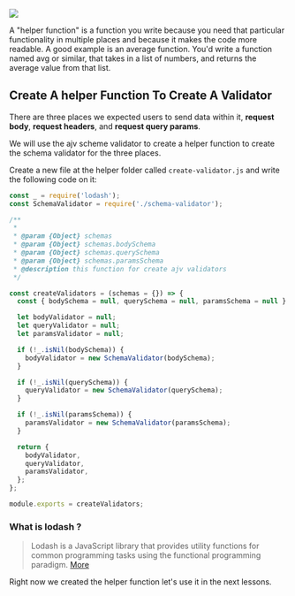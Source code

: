 
![](/images/ajv-0.png)

A "helper function" is a function you write because you need that particular functionality in multiple places and because it makes the code more readable. A good example is an average function. You'd write a function named avg or similar, that takes in a list of numbers, and returns the average value from that list.

## Create A helper Function To Create A Validator

There are three places we expected users to send data within it, **request body**, **request headers**, and **request query params**.

We will use the ajv scheme validator to create a helper function to create the schema validator for the three places.

Create a new file at the helper folder called `create-validator.js` and write the following code on it:

```js
const _ = require('lodash');
const SchemaValidator = require('./schema-validator');

/**
 *
 * @param {Object} schemas
 * @param {Object} schemas.bodySchema
 * @param {Object} schemas.querySchema
 * @param {Object} schemas.paramsSchema
 * @description this function for create ajv validators
 */

const createValidators = (schemas = {}) => {
  const { bodySchema = null, querySchema = null, paramsSchema = null } = schemas;

  let bodyValidator = null;
  let queryValidator = null;
  let paramsValidator = null;

  if (!_.isNil(bodySchema)) {
    bodyValidator = new SchemaValidator(bodySchema);
  }

  if (!_.isNil(querySchema)) {
    queryValidator = new SchemaValidator(querySchema);
  }

  if (!_.isNil(paramsSchema)) {
    paramsValidator = new SchemaValidator(paramsSchema);
  }

  return {
    bodyValidator,
    queryValidator,
    paramsValidator,
  };
};

module.exports = createValidators;
```

### What is lodash ?

> Lodash is a JavaScript library that provides utility functions for common programming tasks using the functional programming paradigm. [More](https://lodash.com/)

Right now we created the helper function let's use it in the next lessons.

